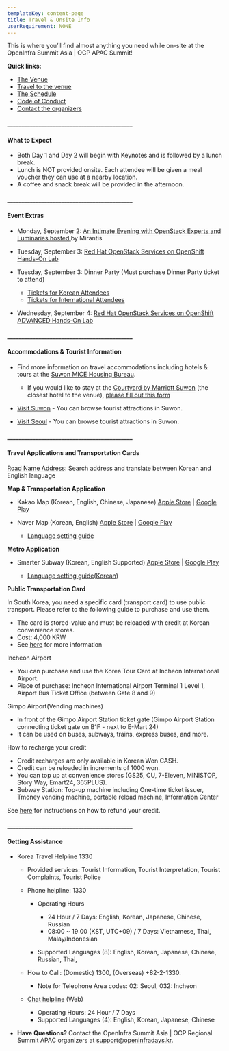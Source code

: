 ```yaml
---
templateKey: content-page
title: Travel & Onsite Info
userRequirement: NONE
---
```

This is where you’ll find almost anything you need while on-site at the OpenInfra Summit Asia | OCP APAC Summit!

**Quick links:**

* [The Venue](https://www.scc.or.kr/site-map/)
* [Travel to the venue](https://www.scc.or.kr/en/getting-here/)
* [The Schedule](https://2024.openinfraasia.org/a/schedule)
* [Code of Conduct](https://openinfra.dev/legal/code-of-conduct)
* [Contact the organizers](mailto:support@openinfradays.kr)

#### \_\_\_\_\_\_\_\_\_\_\_\_\_\_\_\_\_\_\_\_\_\_\_\_\_\_\_\_\_\_\_\_\_\_\_\_\_\_\_\_\_\_\_\_

#### What to Expect

* Both Day 1 and Day 2 will begin with Keynotes and is followed by a lunch break.
* Lunch is NOT provided onsite. Each attendee will be given a meal voucher they can use at a nearby location.
* A coffee and snack break will be provided in the afternoon.

#### \_\_\_\_\_\_\_\_\_\_\_\_\_\_\_\_\_\_\_\_\_\_\_\_\_\_\_\_\_\_\_\_\_\_\_\_\_\_\_\_\_\_\_\_

#### Event Extras

* Monday, September 2: [An Intimate Evening with OpenStack Experts and Luminaries hosted ](https://www.mirantis.com/resources/openinfra-summit-panel/)by Mirantis
* Tuesday, September 3: [Red Hat OpenStack Services on OpenShift Hands-On Lab](https://2024.openinfraasia.org/a/schedule#view=calendar&title=Red%20Hat%20OpenStack%20Services%20on%20OpenShift%20Hands-On%20Lab)
* Tuesday, September 3: Dinner Party (Must purchase Dinner Party ticket to attend)

  * [Tickets for Korean Attendees](https://openinfra.cafe24.com/surl/O/25)
  * [Tickets for International Attendees](https://openinfra.cafe24.com/shop2/surl/O/26)
* [](https://2024.openinfraasia.org/a/schedule#view=calendar&title=Red%20Hat%20OpenStack%20Services%20on%20OpenShift%20Hands-On%20Lab)Wednesday, September 4: [Red Hat OpenStack Services on OpenShift ADVANCED Hands-On Lab](https://2024.openinfraasia.org/a/schedule#view=calendar&title=Red%20Hat%20OpenStack%20Services%20on%20OpenShift%20ADVANCED%20Hands-On%20Lab)

#### \_\_\_\_\_\_\_\_\_\_\_\_\_\_\_\_\_\_\_\_\_\_\_\_\_\_\_\_\_\_\_\_\_\_\_\_\_\_\_\_\_\_\_\_

#### Accommodations & Tourist Information

* Find more information on travel accommodations including hotels & tours at the [Suwon MICE Housing Bureau](https://openinfra2024.mice.link/).

  * If you would like to stay at the [Courtyard by Marriott Suwon](https://maps.app.goo.gl/tqSMpNBViyCRrfeLA) (the closest hotel to the venue), [please fill out this form](https://openinfrafoundation.formstack.com/forms/courtyard_suwon_hotel)
* [Visit Suwon](http://trans.suwon.go.kr:7000/etgi/) - You can browse tourist attractions in Suwon.
* [Visit Seoul](https://visitseoul.net/index) - You can browse tourist attractions in Suwon.

#### \_\_\_\_\_\_\_\_\_\_\_\_\_\_\_\_\_\_\_\_\_\_\_\_\_\_\_\_\_\_\_\_\_\_\_\_\_\_\_\_\_\_\_\_

#### **Travel Applications and Transportation Cards**

[Road Name Address](https://www.juso.go.kr/openEngPage.do): Search address and translate between Korean and English language

**Map & Transportation Application**

* Kakao Map (Korean, English, Chinese, Japanese) [Apple Store](https://apps.apple.com/kr/app/%EC%B9%B4%EC%B9%B4%EC%98%A4%EB%A7%B5-%EB%8C%80%ED%95%9C%EB%AF%BC%EA%B5%AD-no-1-%EC%A7%80%EB%8F%84%EC%95%B1/id304608425) | [Google Play](https://play.google.com/store/apps/details?id=net.daum.android.map&hl=ko)
* Naver Map (Korean, English) [Apple Store](https://apps.apple.com/kr/app/naver-map-navigation/id311867728) | [Google Play](https://play.google.com/store/apps/details?id=com.nhn.android.nmap&hl=ko)

  * [Language setting guide](https://help.naver.com/service/5637/contents/8275?osType=MOBILE&lang=ko)

**Metro Application**

* Smarter Subway (Korean, English Supported) [Apple Store](https://apps.apple.com/kr/app/%EC%A7%80%ED%95%98%EC%B2%A0-%EC%A2%85%EA%B2%B0%EC%9E%90-smarter-subway/id580488128) | [Google Play](https://play.google.com/store/apps/details?id=teamDoppelGanger.SmarterSubway&hl=ko)

  * [Language setting guide(Korean)](https://www.youtube.com/watch?v=1vSyWn-25zU)

**Public Transportation Card**

In South Korea, you need a specific card (transport card) to use public transport. Please refer to the following guide to purchase and use them.

* The card is stored-value and must be reloaded with credit at Korean convenience stores.
* Cost: 4,000 KRW
* See [here](https://koreatourcard.kr/en/) for more information

Incheon Airport

* You can purchase and use the Korea Tour Card at Incheon International Airport.
* Place of purchase: Incheon International Airport Terminal 1 Level 1, Airport Bus Ticket Office (between Gate 8 and 9)

Gimpo Airport(Vending machines)

* In front of the Gimpo Airport Station ticket gate (Gimpo Airport Station connecting ticket gate on B1F - next to E-Mart 24)
* It can be used on buses, subways, trains, express buses, and more.

How to recharge your credit

* Credit recharges are only available in Korean Won CASH.
* Credit can be reloaded in increments of 1000 won.
* You can top up at convenience stores (GS25, CU, 7-Eleven, MINISTOP, Story Way, Emart24, 365PLUS).
* Subway Station: Top-up machine including One-time ticket issuer, Tmoney vending machine, portable reload machine, Information Center

See [here](https://www.t-money.co.kr/ncs/pct/ugd/ReadFrgnGd.dev) for instructions on how to refund your credit.[](https://www.youtube.com/watch?v=1vSyWn-25zU)

#### \_\_\_\_\_\_\_\_\_\_\_\_\_\_\_\_\_\_\_\_\_\_\_\_\_\_\_\_\_\_\_\_\_\_\_\_\_\_\_\_\_\_\_\_

#### Getting Assistance

* Korea Travel Helpline 1330

  * Provided services: Tourist Information, Tourist Interpretation, Tourist Complaints, Tourist Police
  * Phone helpline: 1330

    * Operating Hours

      * 24 Hour / 7 Days: English, Korean, Japanese, Chinese, Russian
      * 08:00 ~ 19:00 (KST, UTC+09) / 7 Days: Vietnamese, Thai, Malay/Indonesian
    * Supported Languages (8): English, Korean, Japanese, Chinese, Russian, Thai, 
  * How to Call: (Domestic) 1300, (Overseas) +82-2-1330.

    * Note for Telephone Area codes: 02: Seoul, 032: Incheon
  * [Chat helpline](https://1330chat.visitkorea.or.kr:3000/#/ttalk_main/CHAT1330_160635739001093018/) (Web)

    * Operating Hours: 24 Hour / 7 Days
    * Supported Languages (4): English, Korean, Japanese, Chinese 
* **Have Questions?** Contact the OpenInfra Summit Asia | OCP Regional Summit APAC organizers at [support@openinfradays.kr](mailto:support@openinfradays.kr).
